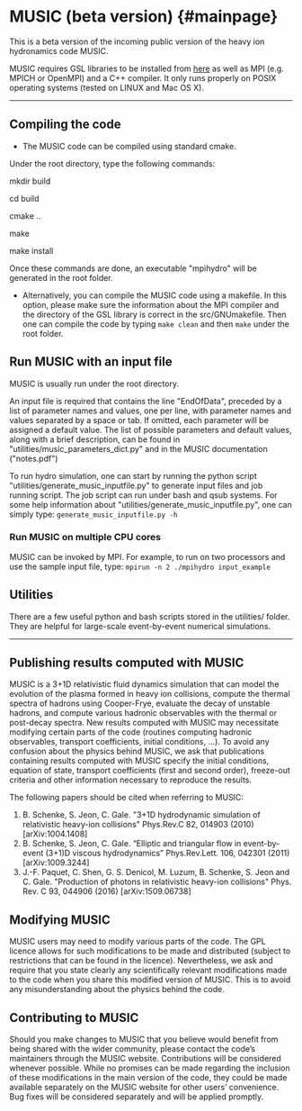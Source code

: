MUSIC  (beta version)             {#mainpage}
===================

This is a beta version of the incoming public version of the heavy ion
hydronamics code MUSIC. 

MUSIC requires GSL libraries to be installed from
[here](https://www.gnu.org/software/gsl/)
as well as MPI (e.g. MPICH or OpenMPI) and a C++ compiler.  It only runs
properly on POSIX operating systems (tested on LINUX and Mac OS X).

---

## Compiling the code

* The MUSIC code can be compiled using standard cmake. 

Under the root directory, type the following commands:

mkdir build

cd build

cmake ..

make

make install

Once these commands are done, an executable "mpihydro" will be generated in the
root folder.

* Alternatively, you can compile the MUSIC code using a makefile.  In this
  option, please make sure the information about the MPI compiler and the
directory of the GSL library is correct in the src/GNUmakefile.  Then one can
compile the code by typing `make clean` and then `make` under the root folder.

## Run MUSIC with an input file

MUSIC is usually run under the root directory.

An input file is required that contains the line "EndOfData", preceded by a list
of parameter names and values, one per line, with parameter names and values
separated by a space or tab.  If omitted, each parameter will be assigned a
default value.  The list of possible parameters and default values, along with a
brief description, can be found in "utilities/music_parameters_dict.py" and in
the MUSIC documentation ("notes.pdf")

To run hydro simulation, one can start by running the python script
"utilities/generate_music_inputfile.py" to generate input files and job running
script. The job script can run under bash and qsub systems.  For some help
information about "utilities/generate_music_inputfile.py", one can simply type:
`generate_music_inputfile.py -h`

### Run MUSIC on multiple CPU cores

MUSIC can be invoked by MPI.  For example, to run on two processors and use the
sample input file, type: `mpirun -n 2 ./mpihydro input_example`

## Utilities

There are a few useful python and bash scripts stored in the utilities/ folder.
They are helpful for large-scale event-by-event numerical simulations.

---

## Publishing results computed with MUSIC

MUSIC is a 3+1D relativistic fluid dynamics simulation that can model the
evolution of the plasma formed in heavy ion collisions, compute the thermal
spectra of hadrons using Cooper-Frye, evaluate the decay of unstable hadrons,
and compute various hadronic observables with the thermal or post-decay spectra.
New results computed with MUSIC may necessitate modifying certain parts of the
code (routines computing hadronic observables, transport coefficients, initial
conditions, ...). To avoid any confusion about the physics behind MUSIC, we ask
that publications containing results computed with MUSIC specify the initial
conditions, equation of state, transport coefficients (first and second order),
freeze-out criteria and other information necessary to reproduce the results.

The following papers should be cited when referring to MUSIC:
1) B. Schenke, S. Jeon, C. Gale. "3+1D hydrodynamic simulation of relativistic heavy-ion collisions" Phys.Rev.C 82, 014903 (2010) [arXiv:1004.1408]
2) B. Schenke, S. Jeon, C. Gale. “Elliptic and triangular flow in event-by-event (3+1)D viscous hydrodynamics” Phys.Rev.Lett. 106, 042301 (2011) [arXiv:1009.3244]
3) J.-F. Paquet, C. Shen, G. S. Denicol, M. Luzum, B. Schenke, S. Jeon and C. Gale. "Production of photons in relativistic heavy-ion collisions" Phys. Rev. C 93, 044906 (2016) [arXiv:1509.06738]

## Modifying MUSIC

MUSIC users may need to modify various parts of the code. The GPL licence allows
for such modifications to be made and distributed (subject to restrictions that
can be found in the licence). Nevertheless, we ask and require that you state
clearly any scientifically relevant modifications made to the code when you
share this modified version of MUSIC. This is to avoid any misunderstanding
about the physics behind the code.

## Contributing to MUSIC

Should you make changes to MUSIC that you believe would benefit from being
shared with the wider community, please contact the code’s maintainers through
the MUSIC website. Contributions will be considered whenever possible. While no
promises can be made regarding the inclusion of these modifications in the main
version of the code, they could be made available separately on the MUSIC
website for other users’ convenience. Bug fixes will be considered separately
and will be applied promptly.
